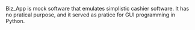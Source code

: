 Biz_App is mock software that emulates simplistic cashier software. It has no pratical purpose, and it served as pratice for GUI programming in Python.
